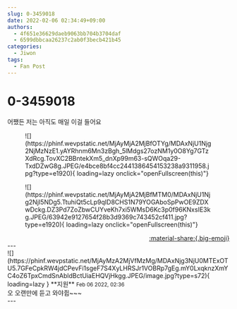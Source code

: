 ```yaml
---
slug: 0-3459018
date: 2022-02-06 02:34:49+09:00
authors:
  - 4f651e36629daeb9063bb704b3704daf
  - 6599dbbcaa26237c2ab0f3becb421b45
categories:
  - Jiwon
tags:
  - Fan Post
---
```


# 0-3459018

<div class="post-container" markdown="1">
<div class="content-container md-sidebar__scrollwrap" markdown="1">

어쨌든 저는 아직도 매일 이걸 들어요
<figure markdown="1">
![](https://phinf.wevpstatic.net/MjAyMjA2MjBfOTYg/MDAxNjU1Njg2NjMzNzE1.yAYRhnm6Mn3zBgh_5lMdgs27ozNM1y0O8Yg7GTzXdRcg.TovXC2BBntekXm5_dnXp99m63-sQWOqa29-TxdDZwG8g.JPEG/e4bce8bf4cc2441386454153238a9311958.jpg?type=e1920){ loading=lazy onclick="openFullscreen(this)"}
</figure>

<figure markdown="1">
![](https://phinf.wevpstatic.net/MjAyMjA2MjBfMTM0/MDAxNjU1Njg2NjI5NDg5.TtuhiQt5cLp9qID8CHS1N79YOGAboSpPwOE9ZDXwDckg.DZ3Pd7ZoZbwCUYveKh7xi5WMsD6Kc3p0f96KNxsIE3kg.JPEG/63942e9127654f28b3d9369c743452cf411.jpg?type=e1920){ loading=lazy onclick="openFullscreen(this)"}
</figure>


</div>
</div>

<div style="text-align: right;" markdown="1">
<a href="https://weverse.io/fromis9/fanpost/0-3459018" style="text-align: right;">:material-share:{.big-emoji}</a>
</div>
---

<div class="comments-container md-sidebar__scrollwrap" markdown="1">
<div class="comment" markdown="1">
<div class='id-container' markdown="1">
![](https://phinf.wevpstatic.net/MjAyMzA2MjVfMzMg/MDAxNjg3NjU0MTExOTU5.7GFeCpkRW4jdCPevFi1sgeF7S4XyLHRSJr1VOBRp7gEg.mY0LxqknzXmYC4oZ6TpxCmdSnAbldBctUiaEHQVjHkgg.JPEG/image.jpg?type=s72){ loading=lazy }
**<span class="artist">지원</span>** <small>Feb 06 2022, 02:36</small><br>
</div>
<div class='comment-body' markdown="1">
오 오랜만에 듣고 와야쥡~~~
</div>
</div>
</div>
---
